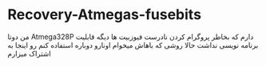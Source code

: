 # Recovery-Atmegas-fusebits
من دوتا Atmega328P دارم که بخاطر پروگرام کردن نادرست فیوزبیت ها دیگه قابلیت برنامه نویسی نداشت
حالا روشی که باهاش میخوام اونارو دوباره استفاده کنم رو اینجا به اشتراک میزارم
